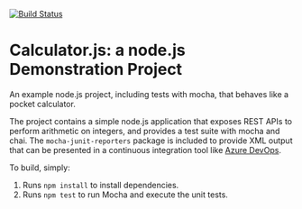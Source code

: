 [![Build Status](https://dev.azure.com/rackjeffaz400201906/pipeline_20190612/_apis/build/status/Jeff-Chu.calculator?branchName=master)](https://dev.azure.com/rackjeffaz400201906/pipeline_20190612/_build/latest?definitionId=4&branchName=master)

Calculator.js: a node.js Demonstration Project
==============================================
An example node.js project, including tests with mocha, that behaves like
a pocket calculator.

The project contains a simple node.js application that exposes REST APIs
to perform arithmetic on integers, and provides a test suite with mocha
and chai.  The `mocha-junit-reporters` package is included to provide XML
output that can be presented in a continuous integration tool like
[Azure DevOps](https://azure.com/devops).

To build, simply:

1. Runs `npm install` to install dependencies.
2. Runs `npm test` to run Mocha and execute the unit tests.

